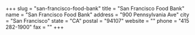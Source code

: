 +++
slug = "san-francisco-food-bank"
title = "San Francisco Food Bank"
name = "San Francisco Food Bank"
address = "900 Pennsylvania Ave"
city = "San Francisco"
state = "CA"
postal = "94107"
website = ""
phone = "415 282-1900"
fax = ""
+++
